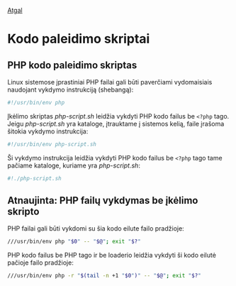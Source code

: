 [Atgal](../readme.md)

# Kodo paleidimo skriptai

## PHP kodo paleidimo skriptas

Linux sistemose įprastiniai PHP failai gali būti paverčiami vydomaisiais naudojant vykdymo instrukciją (shebangą):

```bash
#!/usr/bin/env php
```

Įkėlimo skriptas _php-script.sh_ leidžia vykdyti PHP kodo failus be `<?php` tago. Jeigu _php-script.sh_ yra kataloge, įtrauktame į sistemos kelią, faile įrašoma šitokia vykdymo instrukcija:

```bash
#!/usr/bin/env php-script.sh
```

Ši vykdymo instrukcija leidžia vykdyti PHP kodo failus be `<?php` tago tame pačiame kataloge, kuriame yra _php-script.sh_:

```bash
#!./php-script.sh
```

## Atnaujinta: PHP failų vykdymas be įkėlimo skripto

PHP failai gali būti vykdomi su šia kodo eilute failo pradžioje:

```bash
///usr/bin/env php "$0" -- "$@"; exit "$?"
```

PHP kodo failus be PHP tago ir be loaderio leidžia vykdyti ši kodo eilutė pačioje failo pradžioje:

```bash
///usr/bin/env php -r "$(tail -n +1 "$0")" -- "$@"; exit "$?"
```
